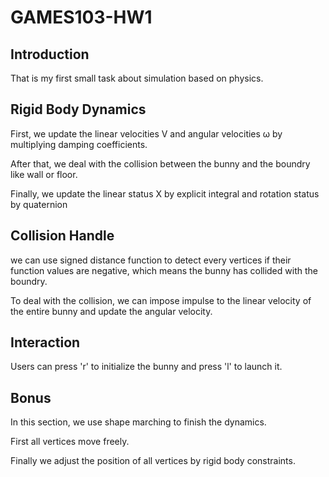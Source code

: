 # GAMES103-HW1

## Introduction
That is my first small task about simulation based on physics.

## Rigid Body Dynamics
First, we update the linear velocities V and angular velocities ω by multiplying damping coefficients.

After that, we deal with the collision between the bunny and the boundry like wall or floor.

Finally, we update the linear status X by explicit integral and rotation status by quaternion

## Collision Handle
we can use signed distance function to detect every vertices if their function values are negative, which means the bunny has collided with the boundry. 

To deal with the collision, we can impose impulse to the linear velocity of the entire bunny and update the angular velocity. 

## Interaction
Users can press 'r' to initialize the bunny and press 'l' to launch it. 

## Bonus
In this section, we use shape marching to finish the dynamics. 

First all vertices move freely.

Finally we adjust the position of all vertices by rigid body constraints.
